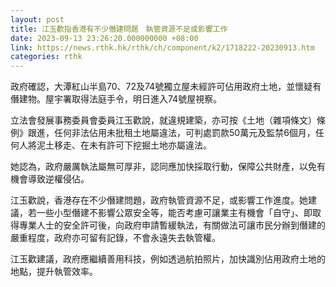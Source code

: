 ```yaml
---
layout: post
title: 江玉歡指香港有不少僭建問題　執管資源不足或影響工作
date: 2023-09-13 23:26:20.000000000 +08:00
link: https://news.rthk.hk/rthk/ch/component/k2/1718222-20230913.htm
categories: rthk
---
```


政府確認，大潭紅山半島70、72及74號獨立屋未經許可佔用政府土地，並懷疑有僭建物。屋宇署取得法庭手令，明日進入74號屋視察。

立法會發展事務委員會委員江玉歡說，就違規建築，亦可按《土地（雜項條文）條例》跟進，任何非法佔用未批租土地屬違法，可判處罰款50萬元及監禁6個月，任何人將泥土移走、在未有許可下挖掘土地亦屬違法。

她認為，政府嚴厲執法屬無可厚非，認同應加快採取行動，保障公共財產，以免有機會導致逆權侵佔。

江玉歡說，香港存在不少僭建問題，政府執管資源不足，或影響工作進度。她建議，若一些小型僭建不影響公眾安全等，能否考慮可讓業主有機會「自守」、即取得專業人士的安全許可後，向政府申請暫緩執法，有關做法可讓市民分辦到僭建的嚴重程度，政府亦可留有記錄，不會永遠失去執管權。

江玉歡建議，政府應繼續善用科技，例如透過航拍照片，加快識別佔用政府土地的地點，提升執管效率。
